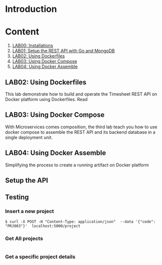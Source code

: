 
# Introduction <a href=introduction></a>

# Content
1. [LAB00: Installations](./labs/00-installs/)
2. [LAB01: Setup the REST API with Go and MongoDB](labs/01-restapi/)
3. [LAB02: Using Dockerfiles](labs/02-dockerfiles)
4. [LAB03: Using Docker Compose](labs/03-dockercompose)
5. [LAB04: Using Docker Assemble](labs/04-dockerassemble)





## LAB02: Using Dockerfiles <a name="dockerfiles" href="./lab/lab01/"></a>
This lab demonstrate how to build and operate the Timesheet REST API on Docker platform using  Dockerfiles. Read

## <a name="dockercompose">LAB03: Using Docker Compose</a>
With Microservices comes composition, the third lab teach you how to use docker compose to assemble the REST API and its backend database in a single
deployment unit.

##  <a name="dockerassemble">LAB04: Using Docker Assemble</a>
Simplifying the process to create a running artifact on Docker platform


## Setup the API



## Testing

### Insert a new project

```
$ curl -X POST -H "Content-Type: application/json"  --data '{"code": "PRJ003"}'  localhost:5000/project
```

### Get All projects

```
```

### Get a specific project details

```
```
